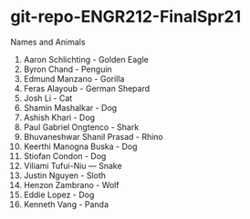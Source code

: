 # git-repo-ENGR212-FinalSpr21
Names and Animals

1. Aaron Schlichting - Golden Eagle
2. Byron Chand - Penguin
3. Edmund Manzano - Gorilla
4. Feras Alayoub - German Shepard
5. Josh Li - Cat
6. Shamin Mashalkar - Dog
7. Ashish Khari - Dog
8. Paul Gabriel Ongtenco - Shark
9. Bhuvaneshwar Shanil Prasad - Rhino
10. Keerthi Manogna Buska - Dog
11. Stiofan Condon - Dog
12. Viliami Tufui-Niu — Snake
13. Justin Nguyen - Sloth
14. Henzon Zambrano - Wolf
15. Eddie Lopez - Dog
16. Kenneth Vang - Panda

